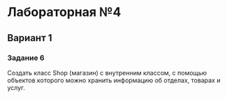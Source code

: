 # Лабораторная №4
## Вариант 1
### Задание 6
Создать класс Shop (магазин) с внутренним классом, с помощью объектов которого можно хранить информацию об отделах, товарах и услуг. 
